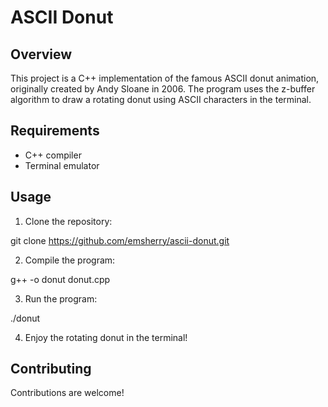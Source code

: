 # ASCII Donut

## Overview

This project is a C++ implementation of the famous ASCII donut animation, originally created by Andy Sloane in 2006. The program uses the z-buffer algorithm to draw a rotating donut using ASCII characters in the terminal.

## Requirements

- C++ compiler 
- Terminal emulator

## Usage

1. Clone the repository:

git clone https://github.com/emsherry/ascii-donut.git

2. Compile the program:

g++ -o donut donut.cpp

3. Run the program:

./donut

4. Enjoy the rotating donut in the terminal!

## Contributing

Contributions are welcome!




